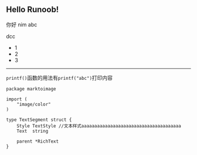 ## Hello Runoob!
你好 nim
abc

dcc
- 1
- 2
- 3
***
`printf()`函数的用法有`printf("abc")`打印内容
```
package marktoimage

import (
	"image/color"
)

type TextSegment struct {
	Style TextStyle //文本样式aaaaaaaaaaaaaaaaaaaaaaaaaaaaaaaaaaaaaa
	Text  string

	parent *RichText
}
```